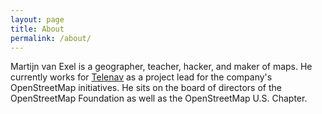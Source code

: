 ```yaml
---
layout: page
title: About
permalink: /about/
---
```


Martijn van Exel is a geographer, teacher, hacker, and maker of maps. He currently works for [Telenav](http://telenav.com) as a project lead for the company's OpenStreetMap initiatives. He sits on the board of directors of the  OpenStreetMap Foundation as well as the OpenStreetMap U.S. Chapter.